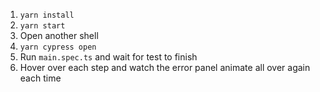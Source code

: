 1. `yarn install`
2. `yarn start`
3. Open another shell
4. `yarn cypress open`
5. Run `main.spec.ts` and wait for test to finish
6. Hover over each step and watch the error panel animate all over again each time
